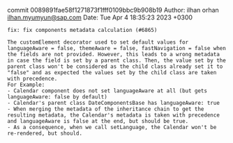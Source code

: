 commit 0089891fae58f1271873f1fff0109bbc9b908b19
Author: ilhan orhan <ilhan.myumyun@sap.com>
Date:   Tue Apr 4 18:35:23 2023 +0300

    fix: fix components metadata calculation (#6865)
    
    The customElement decorator used to set default values for languageAware = false, themeAware = false, fastNavigation = false when the fields are not provided. However, this leads to a wrong metadata in case the field is set by a parent class. Then, the value set by the parent class won't be considered as the child class already set it to "false" and as expected the values set by the child class are taken with precedence.
    For Example:
    - Calendar component does not set languageAware at all (but gets languageAware: false by default)
    - Calendar's parent class DateComponentsBase has languageAware: true
    - When merging the metadata of the inheritance chain to get the resulting metadata, the Calendar's metadata is taken with precedence and languageAware is false at the end, but should be true.
    - As a consequence, when we call setLanguage, the Calendar won't be re-rendered, but should.
